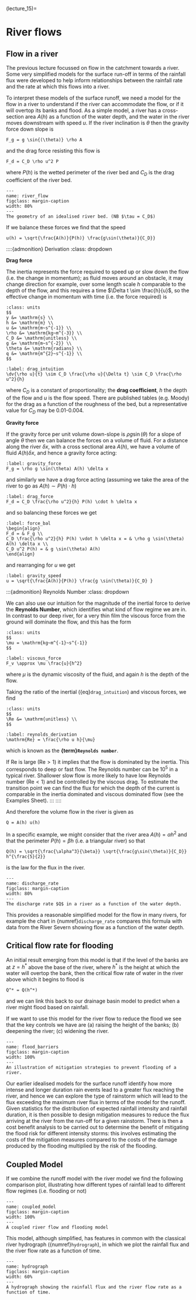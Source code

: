 (lecture_15)=
# River flows



## Flow in a river
The previous lecture focussed on flow in the catchment towards a river.
Some very simplified models for the surface run-off in terms of the rainfall flux were developed to help inform relationships between the rainfall rate and the rate at which this flows into a river.

To interpret these models of the surface runoff, we need a model for the flow in a river to understand if the river can accommodate the flow, or if it will overtop its banks and flood. 
As a simple model, a river has a cross-section area $A(h)$ as a function of the water depth, and the water in the river moves downstream with speed $u$.
If the river inclination is $\theta$ then the gravity force down slope is

```{math}
F_g = g \sin{(\theta)} \rho A
```

and the drag force resisting this flow is

```{math}
F_d = C_D \rho u^2 P
```

where $P(h)$ is the wetted perimeter of the river bed and $C_D$ is the drag coefficient of the river bed.

```{figure} ./figures/figure15.1.png
---
name: river_flow
figclass: margin-caption
width: 80%
---
The geometry of an idealised river bed. (NB $\tau = C_D$)
```

If we balance these forces we find that the speed

```{math}
u(h) = \sqrt{\frac{A(h)}{P(h)} \frac{g\sin(\theta)}{C_D}}
```

::::{admonition} Derivation
:class: dropdown

**Drag force**

The inertia represents the force required to speed up or slow down the flow (i.e. the change in momentum);
as fluid moves around an obstacle, it may change direction for example, over some length scale $h$ comparable to the depth of the flow,
and this requires a time $\Delta t \sim \frac{h}{u}$, so the effective change in momentum with time (i.e. the force required) is 

```{margin} Units!
:class: units
$$
y &= \mathrm{s} \\
h &= \mathrm{m} \\
u &= \mathrm{m~s^{-1}} \\
\rho &= \mathrm{kg~m^{-3}} \\
C_D &= \mathrm{unitless} \\
g &= \mathrm{m~s^{-2}} \\
\theta &= \mathrm{radians} \\
q &= \mathrm{m^{2}~s^{-1}} \\
$$
```

```{math}
:label: drag_intuition
\dv{\rho u}{t} \sim C_D \frac{\rho u}{\Delta t} \sim C_D \frac{\rho u^2}{h}
```

where $C_D$ is a constant of proportionality; the **drag coefficient**, $h$ the depth of the flow and $u$ is the flow speed.
There are published tables (e.g. Moody) for the drag as a function of the roughness of the bed, but a representative value for $C_D$ may be 0.01-0.004.

**Gravity force**

If the gravity force per unit volume down-slope is $\rho g \sin(\theta)$ for a slope of angle $\theta$ then we can balance the forces on a volume of fluid.
For a distance along the river $\delta x$, with a cross sectional area $A(h)$, we have a volume of fluid $A(h) \delta x$,
and hence a gravity force acting:

```{math}
:label: gravity_force
F_g = \rho g \sin(\theta) A(h) \delta x
```

and similarly we have a drag force acting (assuming we take the area of the river to go as $A(h) \sim P(h) \cdot h)$

```{math}
:label: drag_force
F_d = C_D \frac{\rho u^2}{h} P(h) \cdot h \delta x
```

and so balancing these forces we get

```{math}
:label: force_bal
\begin{align}
F_d = & F_g \\
C_D \frac{\rho u^2}{h} P(h) \vdot h \delta x = & \rho g \sin(\theta) A(h) \delta x \\
C_D u^2 P(h) = & g \sin(\theta) A(h)
\end{align}
```

and rearranging for $u$ we get

```{math}
:label: gravity_speed
u = \sqrt{\frac{A(h)}{P(h)} \frac{g \sin(\theta)}{C_D} }
```

:::{admonition} Reynolds Number
:class: dropdown

We can also use our intuition for the magnitude of the inertial force to derive the **Reynolds Number**,
which identifies what kind of flow regime we are in.
In contrast to our deep river, for a very thin film the viscous force from the ground will dominate the flow, and this has the form

```{margin} Units!
:class: units
$$
\mu = \mathrm{kg~m^{-1}~s^{-1}}
$$
```

```{math}
:label: viscous_force
F_v \approx \mu \frac{u}{h^2}
```

where $\mu$ is the dynamic viscosity of the fluid, and again $h$ is the depth of the flow.

Taking the ratio of the inertial ({eq}`drag_intuition`) and viscous forces, we find

```{margin} Units!
:class: units
$$
\Re &= \mathrm{unitless} \\
$$
```

```{math}
:label: reynolds_derivation
\mathrm{Re} = \frac{\rho u h}{\mu}
```

which is known as the **{term}`Reynolds number`**.

If $\mathrm{Re}$ is large ($\mathrm{Re} \gt 1$) it implies that the flow is dominated by the inertia.
This corresponds to deep or fast flow.
The Reynolds number can be $10^5$ in a typical river.
Shallower slow flow is more likely to have low Reynolds number ($\mathrm{Re} \lt 1$) and be controlled by the viscous drag.
To estimate the transition point we can find the flux for which the depth of the current is comparable in the inertia dominated and viscous dominated flow (see the Examples Sheet).
:::
::::

And therefore the volume flow in the river is given as

```{math}
Q = A(h) u(h)
```

In a specific example, we might consider that the river area $A(h) = \alpha h^2$ and that the perimeter $P(h) = \beta h$
(i.e. a triangular river) so that

```{math}
Q(h) = \sqrt{\frac{\alpha^3}{\beta}} \sqrt{\frac{g\sin(\theta)}{C_D}} h^{\frac{5}{2}}
```

is the law for the flux in the river.

```{figure} ./figures/figure15.2.png
---
name: discharge_rate
figclass: margin-caption
width: 80%
---
The discharge rate $Q$ in a river as a function of the water depth.
```

This provides a reasonable simplified model for the flow in many rivers,
for example the chart in {numref}`discharge_rate` compares this formula with data from the River Severn showing flow as a function of the water depth.

## Critical flow rate for flooding

An initial result emerging from this model is that if the level of the banks are at $z = h^*$ above the base of the river, 
where $h^*$ is the height at which the water will overtop the bank,
then the critical flow rate of water in the river above which it begins to flood is

```{math}
Q^* = Q(h^*)
```

and we can link this back to our drainage basin model to predict when a river might flood based on rainfall.

If we want to use this model for the river flow to reduce the flood we see that the key controls we have are 
(a) raising the height of the banks; (b) deepening the river; (c) widening the river.

```{figure} ./figures/figure15.3.png
---
name: flood_barriers
figclass: margin-caption
width: 100%
---
An illustration of mitigation strategies to prevent flooding of a river.
```

Our earlier idealised models for the surface runoff identify how more intense and longer duration rain events lead to a greater flux reaching the river,
and hence we can explore the type of rainstorm which will lead to the flux exceeding the maximum river flux in terms of the model for the runoff.
Given statistics for the distribution of expected rainfall intensity and rainfall duration, 
it is then possible to design mitigation measures to reduce the flux arriving at the river from the run-off for a given rainstorm.
There is then a cost benefit analysis to be carried out to determine the benefit of mitigating the flood risk for different intensity storms:
this involves estimating the costs of the mitigation measures compared to the costs of the damage produced by the flooding multiplied by the risk of the flooding.

## Coupled Model

If we combine the runoff model with the river model we find the following comparison plot, illustrating how different types of rainfall lead to different flow regimes (i.e. flooding or not)

```{figure} ./figures/figure15.4.png
---
name: coupled_model
figclass: margin-caption
width: 100%
---
A coupled river flow and flooding model
```

This model, although simplified, has features in common with the classical river hydrograph ({numref}`hydrograph`),
in which we plot the rainfall flux and the river flow rate as a function of time.

```{figure} ./figures/figure15.5.png
---
name: hydrograph
figclass: margin-caption
width: 60%
---
A hydrograph showing the rainfall flux and the river flow rate as a function of time.
```
